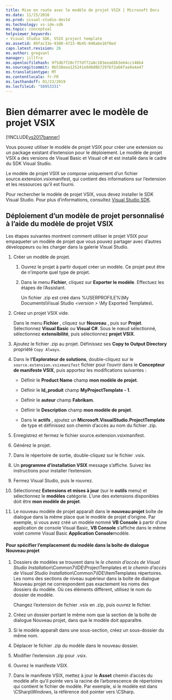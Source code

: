 ```yaml
---
title: Mise en route avec le modèle de projet VSIX | Microsoft Docs
ms.date: 11/15/2016
ms.prod: visual-studio-dev14
ms.technology: vs-ide-sdk
ms.topic: conceptual
helpviewer_keywords:
- Visual Studio SDK, VSIX project template
ms.assetid: 89fac33e-9380-4723-9b45-048a6e16f0ed
caps.latest.revision: 26
ms.author: gregvanl
manager: jillfra
ms.openlocfilehash: 9f5db7f20cf77df72a8c103eea68b3e64cc148b4
ms.sourcegitcommit: 8b538eea125241e9d6d8b7297b72a66faa9a4a47
ms.translationtype: MT
ms.contentlocale: fr-FR
ms.lasthandoff: 01/23/2019
ms.locfileid: "58953331"
---
```

# <a name="getting-started-with-the-vsix-project-template"></a>Bien démarrer avec le modèle de projet VSIX
[!INCLUDE[vs2017banner](../includes/vs2017banner.md)]

Vous pouvez utiliser le modèle de projet VSIX pour créer une extension ou un package existant d’extension pour le déploiement. Le modèle de projet VSIX a des versions de Visual Basic et Visual c# et est installé dans le cadre du SDK Visual Studio.  
  
 Le modèle de projet VSIX se compose uniquement d’un fichier source.extension.vsixmanifest, qui contient des informations sur l’extension et les ressources qu’il est fourni.  
  
 Pour rechercher le modèle de projet VSIX, vous devez installer le SDK Visual Studio. Pour plus d’informations, consultez [Visual Studio SDK](../extensibility/visual-studio-sdk.md).  
  
## <a name="deploying-a-custom-project-template-using-the-vsix-project-template"></a>Déploiement d’un modèle de projet personnalisé à l’aide du modèle de projet VSIX  
 Les étapes suivantes montrent comment utiliser le projet VSIX pour empaqueter un modèle de projet que vous pouvez partager avec d’autres développeurs ou les charger dans la galerie Visual Studio.  
  
1.  Créer un modèle de projet.  
  
    1.  Ouvrez le projet à partir duquel créer un modèle. Ce projet peut être de n’importe quel type de projet.  
  
    2.  Dans le menu **Fichier**, cliquez sur **Exporter le modèle**. Effectuez les étapes de l’Assistant.  
  
         Un fichier .zip est créé dans %USERPROFILE%\My Documents\Visual Studio  *\<version >* \My Exported Templates\\.  
  
2.  Créez un projet VSIX vide.  
  
     Dans le menu **Fichier** , cliquez sur **Nouveau** , puis sur **Projet**. Sélectionnez **Visual Basic** ou **Visual C#**. Sous le nœud sélectionné, sélectionnez **extensibilité**, puis sélectionnez **projet VSIX**.  
  
3.  Ajoutez le fichier .zip au projet. Définissez ses **Copy to Output Directory** propriété `Copy Always`.  
  
4.  Dans le **l’Explorateur de solutions**, double-cliquez sur le `source.extension.vsixmanifest` fichier pour l’ouvrir dans le **Concepteur de manifeste VSIX**, puis apportez les modifications suivantes :  
  
    -   Définir le **Product Name** champ **mon modèle de projet**.  
  
    -   Définir le **Id_produit** champ **MyProjectTemplate - 1**.  
  
    -   Définir le **auteur** champ **Fabrikam**.  
  
    -   Définir le **Description** champ **mon modèle de projet**.  
  
    -   Dans le **actifs** , ajoutez un **Microsoft.VisualStudio.ProjectTemplate** de type et définissez son chemin d’accès au nom du fichier .zip.  
  
5.  Enregistrez et fermez le fichier source.extension.vsixmanifest.  
  
6.  Générez le projet.  
  
7.  Dans le répertoire de sortie, double-cliquez sur le fichier .vsix.  
  
8.  Un **programme d’installation VSIX** message s’affiche. Suivez les instructions pour installer l’extension.  
  
9. Fermez Visual Studio, puis le rouvrez.  
  
10. Sélectionnez **Extensions et mises à jour** (sur le **outils** menu) et sélectionnez le **modèles** catégorie. L’une des extensions disponibles doit être **mon modèle de projet**.  
  
11. Le nouveau modèle de projet apparaît dans le **nouveau projet** boîte de dialogue dans la même place que le modèle de projet d’origine. Par exemple, si vous avez créé un modèle nommé **VB Console** à partir d’une application de console Visual Basic, **VB Console** s’affiche dans le même volet comme Visual Basic **Application Console**modèle.  
  
#### <a name="to-specify-the-location-of-the-template-in-the-new-project-dialog-box"></a>Pour spécifier l’emplacement du modèle dans la boîte de dialogue Nouveau projet  
  
1.  Dossiers de modèles se trouvent dans le *le chemin d’accès de Visual Studio Installation*\Common7\IDE\ProjectTemplates et *le chemin d’accès de Visual Studio Installation*\Common7\IDE\ItemTemplates répertoires. Les noms des sections de niveau supérieur dans la boîte de dialogue Nouveau projet ne correspondent pas exactement les noms des dossiers du modèle. Où ces éléments diffèrent, utilisez le nom du dossier de modèle.  
  
     Changez l’extension de fichier .vsix en .zip, puis ouvrez le fichier.  
  
2.  Créez un dossier portant le même nom que la section de la boîte de dialogue Nouveau projet, dans que le modèle doit apparaître.  
  
3.  Si le modèle apparaît dans une sous-section, créez un sous-dossier du même nom.  
  
4.  Déplacer le fichier .zip du modèle dans le nouveau dossier.  
  
5.  Modifier l’extension .zip pour .vsix.  
  
6.  Ouvrez le manifeste VSIX.  
  
7.  Dans le manifeste VSIX, mettez à jour le **Asset** chemin d’accès du modèle afin qu’il pointe vers la racine de l’arborescence de répertoires qui contient le fichier de modèle. Par exemple, si le modèle est dans \CSharp\Windows, la référence doit pointer vers \CSharp.
